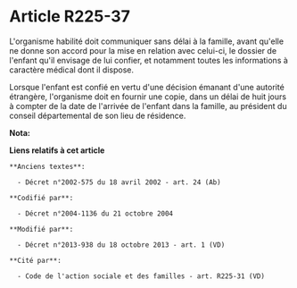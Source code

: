 # Article R225-37

L'organisme habilité doit communiquer sans délai à la famille, avant qu'elle ne donne son accord pour la mise en relation
avec celui-ci, le dossier de l'enfant qu'il envisage de lui confier, et notamment toutes les informations à caractère médical
dont il dispose. 

Lorsque l'enfant est confié en vertu d'une décision émanant d'une autorité étrangère, l'organisme doit en fournir une copie,
dans un délai de huit jours à compter de la date de l'arrivée de l'enfant dans la famille, au président du conseil
départemental de son lieu de résidence.

**Nota:**



**Liens relatifs à cet article**

	**Anciens textes**:

	  - Décret n°2002-575 du 18 avril 2002 - art. 24 (Ab)

	**Codifié par**:

	  - Décret n°2004-1136 du 21 octobre 2004

	**Modifié par**:

	  - Décret n°2013-938 du 18 octobre 2013 - art. 1 (VD)

	**Cité par**:

	  - Code de l'action sociale et des familles - art. R225-31 (VD)
